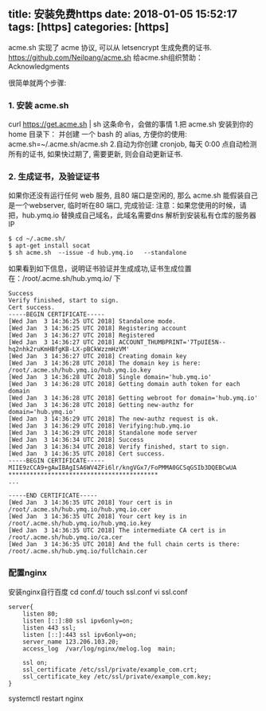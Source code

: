 title: 安装免费https
date: 2018-01-05 15:52:17
tags: [https]
categories: [https]
---
acme.sh 实现了 acme 协议, 可以从 letsencrypt 生成免费的证书. https://github.com/Neilpang/acme.sh
给acme.sh组织赞助：Acknowledgments
<!--more-->
很简单就两个步骤:
### 1. 安装 acme.sh
curl  https://get.acme.sh | sh
这条命令，会做的事情
1.把 acme.sh 安装到你的 home 目录下： 并创建 一个 bash 的 alias, 方便你的使用: acme.sh=~/.acme.sh/acme.sh
2.自动为你创建 cronjob, 每天 0:00 点自动检测所有的证书, 如果快过期了, 需要更新, 则会自动更新证书.
### 2. 生成证书，及验证证书
如果你还没有运行任何 web 服务, 且80 端口是空闲的, 那么 acme.sh 能假装自己是一个webserver, 临时听在80 端口, 完成验证:
注意：如果您使用的时候，请把，hub.ymq.io 替换成自己域名，此域名需要dns 解析到安装私有仓库的服务器IP
```
$ cd ~/.acme.sh/
$ apt-get install socat
$ sh acme.sh  --issue -d hub.ymq.io   --standalone
```
如果看到如下信息，说明证书验证并生成成功,证书生成位置在：/root/.acme.sh/hub.ymq.io/ 下
```
Success
Verify finished, start to sign.
Cert success.
-----BEGIN CERTIFICATE-----
[Wed Jan  3 14:36:25 UTC 2018] Standalone mode.
[Wed Jan  3 14:36:25 UTC 2018] Registering account
[Wed Jan  3 14:36:27 UTC 2018] Registered
[Wed Jan  3 14:36:27 UTC 2018] ACCOUNT_THUMBPRINT='7TpUIE5N--hq2nhk2ruKmHBfgKB-LX-pBCkWzzmHzVM'
[Wed Jan  3 14:36:27 UTC 2018] Creating domain key
[Wed Jan  3 14:36:28 UTC 2018] The domain key is here: /root/.acme.sh/hub.ymq.io/hub.ymq.io.key
[Wed Jan  3 14:36:28 UTC 2018] Single domain='hub.ymq.io'
[Wed Jan  3 14:36:28 UTC 2018] Getting domain auth token for each domain
[Wed Jan  3 14:36:28 UTC 2018] Getting webroot for domain='hub.ymq.io'
[Wed Jan  3 14:36:28 UTC 2018] Getting new-authz for domain='hub.ymq.io'
[Wed Jan  3 14:36:29 UTC 2018] The new-authz request is ok.
[Wed Jan  3 14:36:29 UTC 2018] Verifying:hub.ymq.io
[Wed Jan  3 14:36:29 UTC 2018] Standalone mode server
[Wed Jan  3 14:36:34 UTC 2018] Success
[Wed Jan  3 14:36:34 UTC 2018] Verify finished, start to sign.
[Wed Jan  3 14:36:35 UTC 2018] Cert success.
-----BEGIN CERTIFICATE-----
MIIE9zCCA9+gAwIBAgISA6WV4ZFi6lr/kngVGx7/FoPMMA0GCSqGSIb3DQEBCwUA
******************************************
...

-----END CERTIFICATE-----
[Wed Jan  3 14:36:35 UTC 2018] Your cert is in  /root/.acme.sh/hub.ymq.io/hub.ymq.io.cer 
[Wed Jan  3 14:36:35 UTC 2018] Your cert key is in  /root/.acme.sh/hub.ymq.io/hub.ymq.io.key 
[Wed Jan  3 14:36:35 UTC 2018] The intermediate CA cert is in  /root/.acme.sh/hub.ymq.io/ca.cer 
[Wed Jan  3 14:36:35 UTC 2018] And the full chain certs is there:  /root/.acme.sh/hub.ymq.io/fullchain.cer 
```
### 配置nginx
安装nginx自行百度
cd conf.d/
touch ssl.conf
vi ssl.conf

```
server{  
    listen 80;
    listen [::]:80 ssl ipv6only=on; 
    listen 443 ssl;
    listen [::]:443 ssl ipv6only=on;
    server_name 123.206.103.20;
    access_log  /var/log/nginx/melog.log  main;

    ssl on;
    ssl_certificate /etc/ssl/private/example_com.crt;
    ssl_certificate_key /etc/ssl/private/example_com.key;
}
```

systemctl restart nginx


